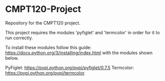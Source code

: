 # CMPT120-Project
Repository for the CMPT120 project.

This project requires the modules 'pyfiglet' and 'termcolor' in order for it to run correctly.

To install these modules follow this guide: https://docs.python.org/3/installing/index.html with the modules shown below.

PyFiglet: https://pypi.python.org/pypi/pyfiglet/0.7.5 Termcolor: https://pypi.python.org/pypi/termcolor

